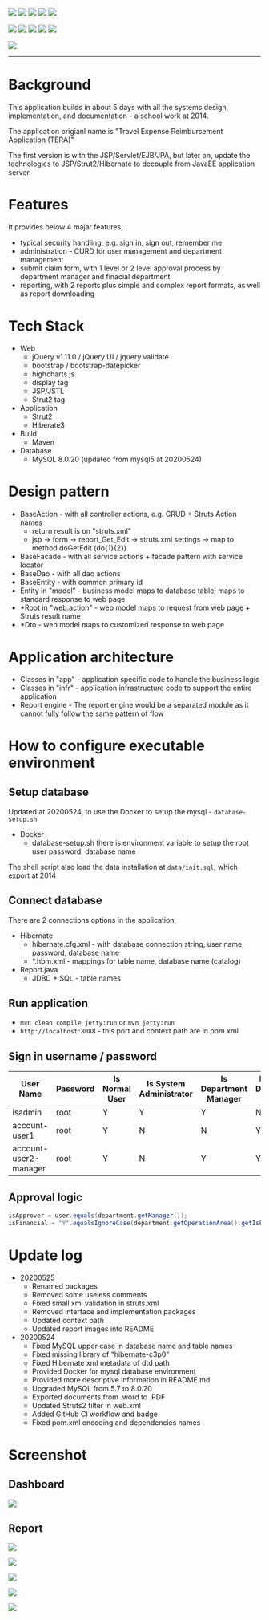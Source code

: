 
![](https://img.shields.io/badge/language-java-blue)
![](https://img.shields.io/badge/technology-jsp,%20strut2,%20hibernate3,%20jQuery,%20bootstrap,%20highchartsjs,%20maven,%20maven%20jetty-blue)
![](https://img.shields.io/badge/development%20year-2014-orange)
![](https://img.shields.io/badge/contributor-shijian%20su-purple)
![](https://img.shields.io/badge/license-MIT-lightgrey)

![](https://img.shields.io/github/languages/top/shijiansu/ntu-claims-approval-system)
![](https://img.shields.io/github/languages/count/shijiansu/ntu-claims-approval-system)
![](https://img.shields.io/github/languages/code-size/shijiansu/ntu-claims-approval-system)
![](https://img.shields.io/github/repo-size/shijiansu/ntu-claims-approval-system)
![](https://img.shields.io/github/last-commit/shijiansu/ntu-claims-approval-system?color=red)

![](https://github.com/shijiansu/ntu-claims-approval-system/workflows/ci%20build/badge.svg)

--------------------------------------------------------------------------------

# Background

This application builds in about 5 days with all the systems design, implementation, and documentation - a school work at 2014.

The application origianl name is "Travel Expense Reimbursement Application (TERA)"

The first version is with the JSP/Servlet/EJB/JPA, but later on, update the technologies to JSP/Strut2/Hibernate to decouple from JavaEE application server.

# Features

It provides below 4 majar features,

- typical security handling, e.g. sign in, sign out, remember me
- administration - CURD for user management and department management
- submit claim form, with 1 level or 2 level approval process by department manager and finacial department
- reporting, with 2 reports plus simple and complex report formats, as well as report downloading

# Tech Stack

- Web
  - jQuery v1.11.0 / jQuery UI / jquery.validate
  - bootstrap / bootstrap-datepicker
  - highcharts.js
  - display tag
  - JSP/JSTL
  - Strut2 tag
- Application
  - Strut2
  - Hiberate3
- Build
  - Maven
- Database
  - MySQL 8.0.20 (updated from mysql5 at 20200524)

# Design pattern

- BaseAction - with all controller actions, e.g. CRUD + Struts Action names
  - return result is on "struts.xml"
  - jsp -> form -> report_Get_Edit -> struts.xml settings -> map to method doGetEdit (do{1}{2})
- BaseFacade - with all service actions + facade pattern with service locator
- BaseDao - with all dao actions
- BaseEntity - with common primary id
- Entity in "model" - business model maps to database table; maps to standard response to web page
- *Root in "web.action" - web model maps to request from web page + Struts result name
- *Dto - web model maps to customized response to web page

# Application architecture

- Classes in "app" - application specific code to handle the business logic
- Classes in "infr" - application infrastructure code to support the entire application
- Report engine - The report engine would be a separated module as it cannot fully follow the same pattern of flow

# How to configure executable environment

## Setup database

Updated at 20200524, to use the Docker to setup the mysql - `database-setup.sh`

- Docker
  - database-setup.sh there is environment variable to setup the root user password, database name

The shell script also load the data installation at `data/init.sql`, which export at 2014

## Connect database

There are 2 connections options in the application,

- Hibernate
  - hibernate.cfg.xml - with database connection string, user name, password, database name
  - *.hbm.xml - mappings for table name, database name (catalog)
- Report.java
  - JDBC + SQL - table names

## Run application

- `mvn clean compile jetty:run` or `mvn jetty:run`
- `http://localhost:8088` - this port and context path are in pom.xml

## Sign in username / password

 | User Name             | Password | Is Normal User | Is System Administrator | Is Department Manager | Is Finacial Department User |
 | --------------------- | -------- | -------------- | ----------------------- | --------------------- | --------------------------- |
 | isadmin               | root     | Y              | Y                       | Y                     | N                           |
 | account-user1         | root     | Y              | N                       | N                     | Y                           |
 | account-user2-manager | root     | Y              | N                       | Y                     | Y                           |

## Approval logic

```java
isApprover = user.equals(department.getManager());
isFinancial = "Y".equalsIgnoreCase(department.getOperationArea().getIsFinancial());
```

# Update log

- 20200525
  - Renamed packages
  - Removed some useless comments
  - Fixed small xml validation in struts.xml
  - Removed interface and implementation packages
  - Updated context path
  - Updated report images into README
- 20200524
  - Fixed MySQL upper case in database name and table names
  - Fixed missing library of "hibernate-c3p0"
  - Fixed Hibernate xml metadata of dtd path
  - Provided Docker for mysql database environment
  - Provided more descriptive information in README.md
  - Upgraded MySQL from 5.7 to 8.0.20
  - Exported documents from .word to .PDF
  - Updated Struts2 filter in web.xml
  - Added GitHub CI workflow and badge
  - Fixed pom.xml encoding and dependencies names

# Screenshot

## Dashboard

![](image/dashboard.png)

## Report

![](image/report-0-list.png)

![](image/report-1-summary-report-simple.png)

![](image/report-1-summary-report-complex.png)

![](image/report-2-items-report-simple.png)

![](image/report-2-items-report-complex.png)

